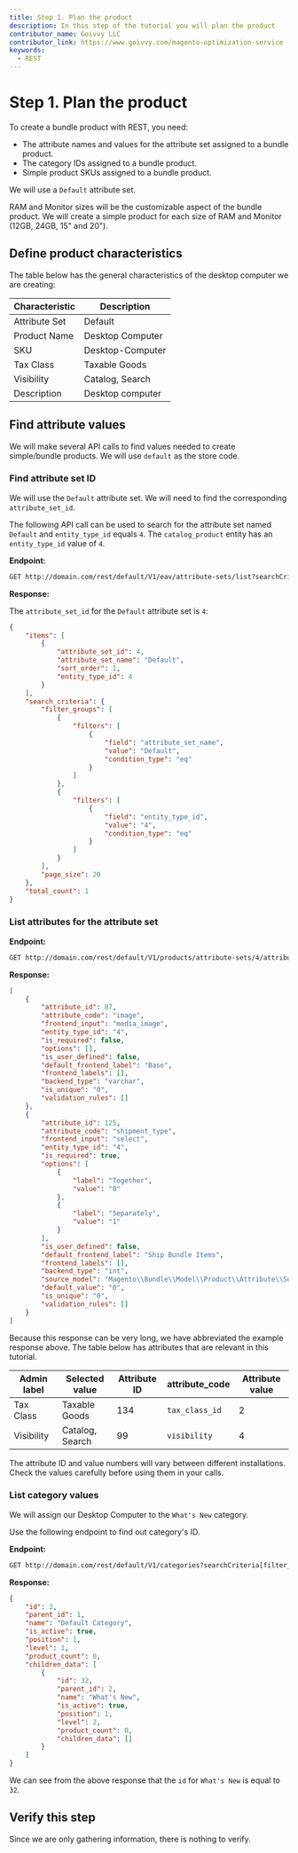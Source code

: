 ```yaml
---
title: Step 1. Plan the product
description: In this step of the tutorial you will plan the product
contributor_name: Goivvy LLC
contributor_link: https://www.goivvy.com/magento-optimization-service
keywords:
  - REST
--- 
```

 
# Step 1. Plan the product

To create a bundle product with REST, you need:

*  The attribute names and values for the attribute set assigned to a bundle product.
*  The category IDs assigned to a bundle product.
*  Simple product SKUs assigned to a bundle product.

We will use a `Default` attribute set.

RAM and Monitor sizes will be the customizable aspect of the bundle product. We will create a simple product for each size of RAM and Monitor (12GB, 24GB, 15" and 20").

## Define product characteristics

The table below has the general characteristics of the desktop computer we are creating:

Characteristic | Description
--- | ---
Attribute Set | Default
Product Name | Desktop Computer
SKU | Desktop-Computer
Tax Class | Taxable Goods
Visibility | Catalog, Search
Description | Desktop computer

## Find attribute values

We will make several API calls to find values needed to create simple/bundle products. We will use `default` as the store code.

### Find attribute set ID

We will use the `Default` attribute set. We will need to find the corresponding `attribute_set_id`.

The following API call can be used to search for the attribute set named `Default` and `entity_type_id` equals `4`. The `catalog_product` entity has an `entity_type_id` value of `4`.

**Endpoint:**

```html
GET http://domain.com/rest/default/V1/eav/attribute-sets/list?searchCriteria[filter_groups][0][filters][0][field]=attribute_set_name&searchCriteria[filter_groups][0][filters][0][value]=Default&searchCriteria[filter_groups][0][filters][0][condition_type]=eq&searchCriteria[filter_groups][1][filters][0][field]=entity_type_id&searchCriteria[filter_groups][1][filters][0][value]=4&searchCriteria[filter_groups][1][filters][0][condition_type]=eq
```

**Response:**

The `attribute_set_id` for the `Default` attribute set is `4`:

```json
{
    "items": [
        {
            "attribute_set_id": 4,
            "attribute_set_name": "Default",
            "sort_order": 1,
            "entity_type_id": 4
        }
    ],
    "search_criteria": {
        "filter_groups": [
            {
                "filters": [
                    {
                        "field": "attribute_set_name",
                        "value": "Default",
                        "condition_type": "eq"
                    }
                ]
            },
            {
                "filters": [
                    {
                        "field": "entity_type_id",
                        "value": "4",
                        "condition_type": "eq"
                    }
                ]
            }
        ],
        "page_size": 20
    },
    "total_count": 1
}
```

### List attributes for the attribute set

**Endpoint:**

```html
GET http://domain.com/rest/default/V1/products/attribute-sets/4/attributes
```

**Response:**

```json
[
    {
        "attribute_id": 87,
        "attribute_code": "image",
        "frontend_input": "media_image",
        "entity_type_id": "4",
        "is_required": false,
        "options": [],
        "is_user_defined": false,
        "default_frontend_label": "Base",
        "frontend_labels": [],
        "backend_type": "varchar",
        "is_unique": "0",
        "validation_rules": []
    },
    {
        "attribute_id": 125,
        "attribute_code": "shipment_type",
        "frontend_input": "select",
        "entity_type_id": "4",
        "is_required": true,
        "options": [
            {
                "label": "Together",
                "value": "0"
            },
            {
                "label": "Separately",
                "value": "1"
            }
        ],
        "is_user_defined": false,
        "default_frontend_label": "Ship Bundle Items",
        "frontend_labels": [],
        "backend_type": "int",
        "source_model": "Magento\\Bundle\\Model\\Product\\Attribute\\Source\\Shipment\\Type",
        "default_value": "0",
        "is_unique": "0",
        "validation_rules": []
    }
]
```

Because this response can be very long, we have abbreviated the example response above. The table below has attributes that are relevant in this tutorial.

Admin label | Selected value | Attribute ID | attribute_code  | Attribute value
--- | --- | --- | --- | ---
Tax Class | Taxable Goods | 134 | `tax_class_id` | 2
Visibility | Catalog, Search | 99 | `visibility` | 4

<InlineAlert variant="warning" slots="text"/>

The attribute ID and value numbers will vary between different installations. Check the values carefully before using them in your calls.

### List category values

We will assign our Desktop Computer to the `What's New` category.

Use the following endpoint to find out category's ID.

**Endpoint:**

```html
GET http://domain.com/rest/default/V1/categories?searchCriteria[filter_groups][0][filters][0][field]=id&searchCriteria[filter_groups][0][filters][0][value]=1&searchCriteria[filter_groups][0][filters][0][condition_type]=gte
```

**Response:**

```json
{
    "id": 2,
    "parent_id": 1,
    "name": "Default Category",
    "is_active": true,
    "position": 1,
    "level": 1,
    "product_count": 0,
    "children_data": [
        {
            "id": 32,
            "parent_id": 2,
            "name": "What's New",
            "is_active": true,
            "position": 1,
            "level": 2,
            "product_count": 0,
            "children_data": []
        }
    ]
}
```

We can see from the above response that the `id` for `What's New` is equal to `32`.

## Verify this step

Since we are only gathering information, there is nothing to verify.
